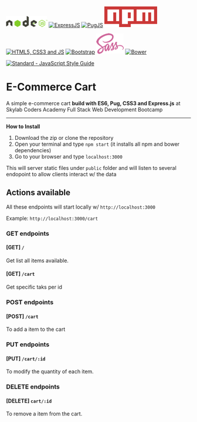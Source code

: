 
[![NodeJS](https://github.com/MarioTerron/logo-images/blob/master/logos/nodejs.png)](https://nodejs.org/)
[![ExpressJS](https://github.com/MarioTerron/logo-images/blob/master/logos/expressjs.png)](http://expressjs.com///)
[![PugJS](https://github.com/MarioTerron/logo-images/blob/master/logos/pug.png)](http://www.pugjs.org/)
[![npm](https://github.com/MarioTerron/logo-images/blob/master/logos/npm.png)](https://www.npmjs.com/) 

[![HTML5, CSS3 and JS](https://github.com/MarioTerron/logo-images/blob/master/logos/html5-css3-js.png)](https://www.w3.org/)
[![Bootstrap](https://github.com/MarioTerron/logo-images/blob/master/logos/bootstrap.png)](http://getbootstrap.com/)
[![SASS](https://github.com/MarioTerron/logo-images/blob/master/logos/sass.png)](http://sass-lang.com/)
[![Bower](https://github.com/MarioTerron/logo-images/blob/master/logos/bower.png)](https://bower.io//)

[![Standard - JavaScript Style Guide](https://img.shields.io/badge/code%20style-standard-brightgreen.svg)](http://standardjs.com/)


# E-Commerce Cart

A simple e-commerce cart **build with ES6, Pug, CSS3 and Express.js** at Skylab Coders Academy Full Stack Web Development Bootcamp

---

**How to Install**
1. Download the zip or clone the repository
2. Open your terminal and type `npm start` (it installs all npm and bower dependencies)
3. Go to your browser and type `localhost:3000`

This will server static files under `public` folder and will listen to several endopoint to allow clients interact w/ the data

## Actions available

All these endpoints will start locally w/ `http://localhost:3000` 

Example: `http://localhost:3000/cart`

### GET endpoints

#### [GET] `/`

Get list all items available.

#### [GET] `/cart` 

Get specific taks per id


### POST endpoints

#### [POST] `/cart`

To add a item to the cart


### PUT endpoints

#### [PUT] `/cart/:id` 

To modify the quantity of each item.


### DELETE endpoints

#### [DELETE] `cart/:id` 

To remove a item from the cart.
